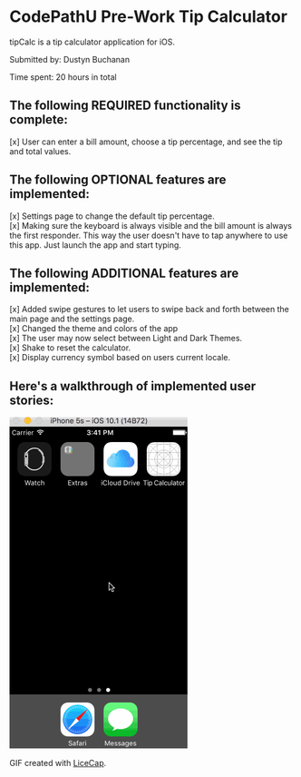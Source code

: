 # **CodePathU Pre-Work Tip Calculator**

tipCalc is a tip calculator application for iOS.

Submitted by: Dustyn Buchanan

Time spent: 20 hours in total

## The following REQUIRED  functionality is complete:
[x] User can enter a bill amount, choose a tip percentage, and see the tip and total values.

## The following OPTIONAL features are implemented:
[x] Settings page to change the default tip percentage. 
<br>[x] Making sure the keyboard is always visible and the bill amount is always the first responder. This way the user doesn't have to tap anywhere to use this app. Just launch the app and start typing.

## The following ADDITIONAL features are implemented:
[x] Added swipe gestures to let users to swipe back and forth between the main page and the settings page.
<br>[x] Changed the theme and colors of the app 
<br>[x] The user may now select between Light and Dark Themes.
<br>[x] Shake to reset the calculator.
<br>[x] Display currency symbol based on users current locale.




## Here's a walkthrough of implemented user stories:

![animatedGIF](tipCalcWalkthrough.gif)

GIF created with [LiceCap](http://www.cockos.com/licecap/).



